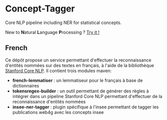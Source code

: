 # Concept-Tagger
Core NLP pipeline including NER for statistical concepts.

New to **N**atural **L**anguage **P**rocessing ? [Try it !](https://corenlp.run)

## French

Ce dépôt propose un service permettant d'effectuer la reconnaissance
d'entités nommées sur des textes en français, à l'aide de la bibliothèque 
[Stanford Core NLP](https://stanfordnlp.github.io/CoreNLP). Il contient
trois modules maven:

* **french-lemmatiser** : un lemmatiseur pour le français à base de dictionnaires
* **tokensregex-builder** : un outil permettant de générer des règles à 
intégrer dans un pipeline Stanford Core NLP permettant d'effectuer de la 
reconnaissance d'entités nommées
* **insee-ner-tagger** : plugin spécifique à l'insee permettant de tagger 
les publications web4g avec les concepts insee
